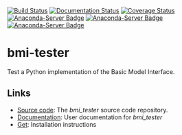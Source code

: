 [![Build
Status](https://travis-ci.org/csdms/bmi_tester.svg?branch=master)](https://travis-ci.org/csdms/bmi_tester)
[![Documentation
Status](https://readthedocs.org/projects/bmi-tester/badge/?version=latest)](http://bmi-tester.readthedocs.io/en/latest/?badge=latest)
[![Coverage
Status](https://coveralls.io/repos/github/csdms/bmi_tester/badge.svg?branch=master)](https://coveralls.io/github/csdms/bmi_tester?branch=master)
[![Anaconda-Server
Badge](https://anaconda.org/csdms/bmi_tester/badges/version.svg)](https://anaconda.org/csdms/bmi_tester)
[![Anaconda-Server
Badge](https://anaconda.org/csdms/bmi_tester/badges/installer/conda.svg)](https://conda.anaconda.org/csdms)
[![Anaconda-Server
Badge](https://anaconda.org/csdms/bmi_tester/badges/downloads.svg)](https://anaconda.org/csdms/bmi_tester)

bmi-tester
==========

Test a Python implementation of the Basic Model Interface.

Links
-----

*  [Source code](http://github.com/csdms/bmi_tester): The
   *bmi_tester* source code repository.
*  [Documentation](http://bmi-tester.readthedocs.io/): User
   documentation for *bmi_tester*
*  [Get](http://bmi-tester.readthedocs.io/en/latest/getting.html):
   Installation instructions
